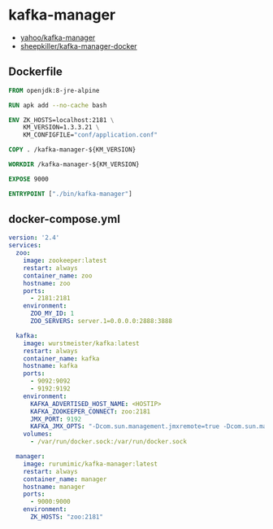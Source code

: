 # kafka-manager

- [yahoo/kafka-manager](https://github.com/yahoo/kafka-manager)
- [sheepkiller/kafka-manager-docker](https://github.com/sheepkiller/kafka-manager-docker)

## Dockerfile

```Dockerfile
FROM openjdk:8-jre-alpine

RUN apk add --no-cache bash

ENV ZK_HOSTS=localhost:2181 \
    KM_VERSION=1.3.3.21 \
    KM_CONFIGFILE="conf/application.conf"

COPY . /kafka-manager-${KM_VERSION}

WORKDIR /kafka-manager-${KM_VERSION}

EXPOSE 9000

ENTRYPOINT ["./bin/kafka-manager"]
```

## docker-compose.yml

```yml
version: '2.4'
services:
  zoo:
    image: zookeeper:latest
    restart: always
    container_name: zoo
    hostname: zoo
    ports:
      - 2181:2181
    environment:
      ZOO_MY_ID: 1
      ZOO_SERVERS: server.1=0.0.0.0:2888:3888

  kafka:
    image: wurstmeister/kafka:latest
    restart: always
    container_name: kafka
    hostname: kafka
    ports:
      - 9092:9092
      - 9192:9192
    environment:
      KAFKA_ADVERTISED_HOST_NAME: <HOSTIP>
      KAFKA_ZOOKEEPER_CONNECT: zoo:2181
      JMX_PORT: 9192
      KAFKA_JMX_OPTS: "-Dcom.sun.management.jmxremote=true -Dcom.sun.management.jmxremote.authenticate=false -Dcom.sun.management.jmxremote.ssl=false -Djava.rmi.server.hostname=kafka -Djava.net.preferIPv4Stack=true"
    volumes:
      - /var/run/docker.sock:/var/run/docker.sock

  manager:
    image: rurumimic/kafka-manager:latest
    restart: always
    container_name: manager
    hostname: manager
    ports:
      - 9000:9000
    environment:
      ZK_HOSTS: "zoo:2181"
```
